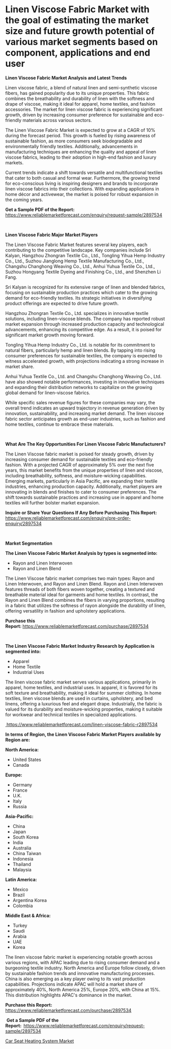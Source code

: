 <p><h1>Linen Viscose Fabric Market with the goal of estimating the market size and future growth potential of various market segments based on component, applications and end user</h1></p><p><strong>Linen Viscose Fabric Market Analysis and Latest Trends</strong></p>
<p><p>Linen viscose fabric, a blend of natural linen and semi-synthetic viscose fibers, has gained popularity due to its unique properties. This fabric combines the breathability and durability of linen with the softness and drape of viscose, making it ideal for apparel, home textiles, and fashion accessories. The market for linen viscose fabric is experiencing significant growth, driven by increasing consumer preference for sustainable and eco-friendly materials across various sectors.</p><p>The Linen Viscose Fabric Market is expected to grow at a CAGR of 10% during the forecast period. This growth is fueled by rising awareness of sustainable fashion, as more consumers seek biodegradable and environmentally friendly textiles. Additionally, advancements in manufacturing techniques are enhancing the quality and appeal of linen viscose fabrics, leading to their adoption in high-end fashion and luxury markets.</p><p>Current trends indicate a shift towards versatile and multifunctional textiles that cater to both casual and formal wear. Furthermore, the growing trend for eco-conscious living is inspiring designers and brands to incorporate linen viscose fabrics into their collections. With expanding applications in home décor and activewear, the market is poised for robust expansion in the coming years.</p></p>
<p><strong>Get a Sample PDF of the Report:&nbsp;</strong> <a href="https://www.reliablemarketforecast.com/enquiry/request-sample/2897534?utm_campaign=2111&utm_medium=2&utm_source=Github&utm_content=ia&utm_term=15032025&utm_id=linen-viscose-fabric">https://www.reliablemarketforecast.com/enquiry/request-sample/2897534</a></p>
<p>&nbsp;</p>
<p><strong>Linen Viscose Fabric Major Market Players</strong></p>
<p><p>The Linen Viscose Fabric Market features several key players, each contributing to the competitive landscape. Key companies include Sri Kalyan, Hangzhou Zhongran Textile Co., Ltd., Tongling Yihua Hemp Industry Co., Ltd., Suzhou Jianglong Hemp Textile Manufacturing Co., Ltd., Changshu Changhong Weaving Co., Ltd., Anhui Yuhua Textile Co., Ltd., Suzhou Hongyang Textile Dyeing and Finishing Co., Ltd., and Shenzhen Li Fang.</p><p>Sri Kalyan is recognized for its extensive range of linen and blended fabrics, focusing on sustainable production practices which cater to the growing demand for eco-friendly textiles. Its strategic initiatives in diversifying product offerings are expected to drive future growth.</p><p>Hangzhou Zhongran Textile Co., Ltd. specializes in innovative textile solutions, including linen-viscose blends. The company has reported robust market expansion through increased production capacity and technological advancements, enhancing its competitive edge. As a result, it is poised for significant market growth moving forward.</p><p>Tongling Yihua Hemp Industry Co., Ltd. is notable for its commitment to natural fibers, particularly hemp and linen blends. By tapping into rising consumer preferences for sustainable textiles, the company is expected to witness accelerated growth, with projections indicating a strong increase in market share.</p><p>Anhui Yuhua Textile Co., Ltd. and Changshu Changhong Weaving Co., Ltd. have also showed notable performances, investing in innovative techniques and expanding their distribution networks to capitalize on the growing global demand for linen-viscose fabrics.</p><p>While specific sales revenue figures for these companies may vary, the overall trend indicates an upward trajectory in revenue generation driven by innovation, sustainability, and increasing market demand. The linen viscose fabric sector anticipates growth as end-user industries, such as fashion and home textiles, continue to embrace these materials.</p></p>
<p>&nbsp;</p>
<p><strong>What Are The Key Opportunities For Linen Viscose Fabric Manufacturers?</strong></p>
<p><p>The Linen Viscose fabric market is poised for steady growth, driven by increasing consumer demand for sustainable textiles and eco-friendly fashion. With a projected CAGR of approximately 5% over the next five years, this market benefits from the unique properties of linen and viscose, including breathability, softness, and moisture-wicking capabilities. Emerging markets, particularly in Asia Pacific, are expanding their textile industries, enhancing production capacity. Additionally, market players are innovating in blends and finishes to cater to consumer preferences. The shift towards sustainable practices and increasing use in apparel and home textiles will further bolster market expansion.</p></p>
<p><strong>Inquire or Share Your Questions If Any Before Purchasing This Report:</strong> <a href="https://www.reliablemarketforecast.com/enquiry/pre-order-enquiry/2897534?utm_campaign=2111&utm_medium=2&utm_source=Github&utm_content=ia&utm_term=15032025&utm_id=linen-viscose-fabric">https://www.reliablemarketforecast.com/enquiry/pre-order-enquiry/2897534</a></p>
<p>&nbsp;</p>
<p><strong>Market Segmentation</strong></p>
<p><strong>The Linen Viscose Fabric Market Analysis by types is segmented into:</strong></p>
<p><ul><li>Rayon and Linen Interwoven</li><li>Rayon and Linen Blend</li></ul></p>
<p><p>The Linen Viscose fabric market comprises two main types: Rayon and Linen Interwoven, and Rayon and Linen Blend. Rayon and Linen Interwoven features threads of both fibers woven together, creating a textured and breathable material ideal for garments and home textiles. In contrast, the Rayon and Linen Blend combines the fibers in varying proportions, resulting in a fabric that utilizes the softness of rayon alongside the durability of linen, offering versatility in fashion and upholstery applications.</p></p>
<p><strong>Purchase this Report:&nbsp;</strong><a href="https://www.reliablemarketforecast.com/purchase/2897534?utm_campaign=2111&utm_medium=2&utm_source=Github&utm_content=ia&utm_term=15032025&utm_id=linen-viscose-fabric">https://www.reliablemarketforecast.com/purchase/2897534</a></p>
<p>&nbsp;</p>
<p><strong>The Linen Viscose Fabric Market Industry Research by Application is segmented into:</strong></p>
<p><ul><li>Apparel</li><li>Home Textile</li><li>Industrial Uses</li></ul></p>
<p><p>The linen viscose fabric market serves various applications, primarily in apparel, home textiles, and industrial uses. In apparel, it is favored for its soft texture and breathability, making it ideal for summer clothing. In home textiles, linen viscose blends are used in curtains, upholstery, and bed linens, offering a luxurious feel and elegant drape. Industrially, the fabric is valued for its durability and moisture-wicking properties, making it suitable for workwear and technical textiles in specialized applications.</p></p>
<p><a href="https://www.reliablemarketforecast.com/linen-viscose-fabric-r2897534?utm_campaign=2111&utm_medium=2&utm_source=Github&utm_content=ia&utm_term=15032025&utm_id=linen-viscose-fabric">&nbsp;https://www.reliablemarketforecast.com/linen-viscose-fabric-r2897534</a></p>
<p><strong>In terms of Region, the Linen Viscose Fabric Market Players available by Region are:</strong></p>
<p>
    <p> <strong> North America: </strong>
        <ul>
            <li>United States</li>
            <li>Canada</li>
        </ul>
        </p> 
    <p> <strong> Europe: </strong>
        <ul>
            <li>Germany</li>
            <li>France</li>
            <li>U.K.</li>
            <li>Italy</li>
            <li>Russia</li>
        </ul>
        </p> 
    <p> <strong> Asia-Pacific: </strong>
        <ul>
            <li>China</li>
            <li>Japan</li>
            <li>South Korea</li>
            <li>India</li>
            <li>Australia</li>
            <li>China Taiwan</li>
            <li>Indonesia</li>
            <li>Thailand</li>
            <li>Malaysia</li>
        </ul>
        </p> 
    <p> <strong> Latin America: </strong>
        <ul>
            <li>Mexico</li>
            <li>Brazil</li>
            <li>Argentina Korea</li>
            <li>Colombia</li>
        </ul>
        </p> 
    <p> <strong> Middle East & Africa: </strong>
        <ul>
            <li>Turkey</li>
            <li>Saudi</li>
            <li>Arabia</li>
            <li>UAE</li>
            <li>Korea</li>
        </ul>
    </p>
    </p>
<p><p>The linen viscose fabric market is experiencing notable growth across various regions, with APAC leading due to rising consumer demand and a burgeoning textile industry. North America and Europe follow closely, driven by sustainable fashion trends and innovative manufacturing processes. China is also emerging as a key player owing to its vast production capabilities. Projections indicate APAC will hold a market share of approximately 40%, North America 25%, Europe 20%, with China at 15%. This distribution highlights APAC's dominance in the market.</p></p>
<p><strong>Purchase this Report: </strong><a href="https://www.reliablemarketforecast.com/purchase/2897534?utm_campaign=2111&utm_medium=2&utm_source=Github&utm_content=ia&utm_term=15032025&utm_id=linen-viscose-fabric">https://www.reliablemarketforecast.com/purchase/2897534</a></p>
<p>&nbsp;<strong>Get a Sample PDF of the Report:&nbsp;&nbsp;</strong><a href="https://www.reliablemarketforecast.com/enquiry/request-sample/2897534?utm_campaign=2111&utm_medium=2&utm_source=Github&utm_content=ia&utm_term=15032025&utm_id=linen-viscose-fabric">https://www.reliablemarketforecast.com/enquiry/request-sample/2897534</a></p>
<p><strong></strong></p>
<p><p><a href="https://github.com/marlanamarvn/Market-Research-Report-List-1/blob/main/car-seat-heating-system-market.md?utm_campaign=2111&utm_medium=2&utm_source=Github&utm_content=ia&utm_term=15032025&utm_id=linen-viscose-fabric">Car Seat Heating System Market</a></p></p>